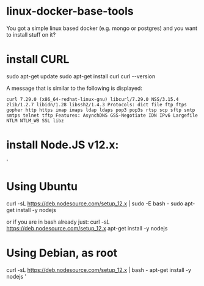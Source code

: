 # linux-docker-base-tools

You got a simple linux based docker (e.g. mongo or postgres) and you want to install stuff on it?


# install CURL
sudo apt-get update
sudo apt-get install curl
curl --version

A message that is similar to the following is displayed:

`
curl 7.29.0 (x86_64-redhat-linux-gnu) libcurl/7.29.0 NSS/3.15.4 zlib/1.2.7 libidn/1.28 libssh2/1.4.3
Protocols: dict file ftp ftps gopher http https imap imaps ldap ldaps pop3 pop3s rtsp scp sftp smtp smtps telnet tftp
Features: AsynchDNS GSS-Negotiate IDN IPv6 Largefile NTLM NTLM_WB SSL libz
`



# install Node.JS v12.x:

'
# Using Ubuntu
curl -sL https://deb.nodesource.com/setup_12.x | sudo -E bash -
sudo apt-get install -y nodejs


or if you are in bash already just:
curl -sL https://deb.nodesource.com/setup_12.x
 apt-get install -y nodejs
 

# Using Debian, as root
curl -sL https://deb.nodesource.com/setup_12.x | bash -
apt-get install -y nodejs
'












